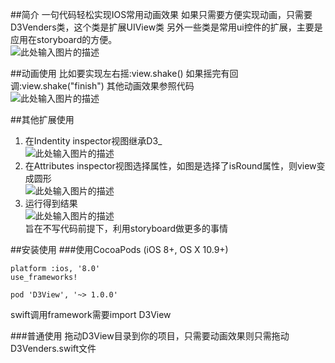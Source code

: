 ##简介
一句代码轻松实现IOS常用动画效果
如果只需要方便实现动画，只需要D3Venders类，这个类是扩展UIView类
另外一些类是常用ui控件的扩展，主要是应用在storyboard的方便。  
![此处输入图片的描述][1]


##动画使用
比如要实现左右摇:view.shake()
如果摇完有回调:view.shake("finish")
其他动画效果参照代码  
![此处输入图片的描述][2]

##其他扩展使用
1. 在Indentity inspector视图继承D3_  
![此处输入图片的描述][3]
2. 在Attributes inspector视图选择属性，如图是选择了isRound属性，则view变成圆形  
![此处输入图片的描述][4]
3. 运行得到结果   
![此处输入图片的描述][5]  
旨在不写代码前提下，利用storyboard做更多的事情


##安装使用
###使用CocoaPods (iOS 8+, OS X 10.9+)

    platform :ios, '8.0'
    use_frameworks!
    
    pod 'D3View', '~> 1.0.0'

swift调用framework需要import D3View

###普通使用
拖动D3View目录到你的项目，只需要动画效果则只需拖动D3Venders.swift文件


  [1]: http://7vzpd0.com1.z0.glb.clouddn.com/%E5%B1%8F%E5%B9%95%E5%BF%AB%E7%85%A7%202015-06-10%20%E4%B8%8B%E5%8D%886.01.08.png
  [2]: http://7vzpd0.com1.z0.glb.clouddn.com/11.gif
  [3]: http://7vzpd0.com1.z0.glb.clouddn.com/%E5%B1%8F%E5%B9%95%E5%BF%AB%E7%85%A7%202015-06-10%20%E4%B8%8B%E5%8D%886.11.13.png
  [4]: http://7vzpd0.com1.z0.glb.clouddn.com/%E5%B1%8F%E5%B9%95%E5%BF%AB%E7%85%A7%202015-06-10%20%E4%B8%8B%E5%8D%886.10.12.png
  [5]: http://7vzpd0.com1.z0.glb.clouddn.com/%E5%B1%8F%E5%B9%95%E5%BF%AB%E7%85%A7%202015-06-10%20%E4%B8%8B%E5%8D%886.15.42.png
